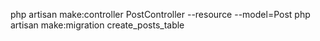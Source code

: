  php artisan make:controller PostController --resource --model=Post
php artisan make:migration create_posts_table
